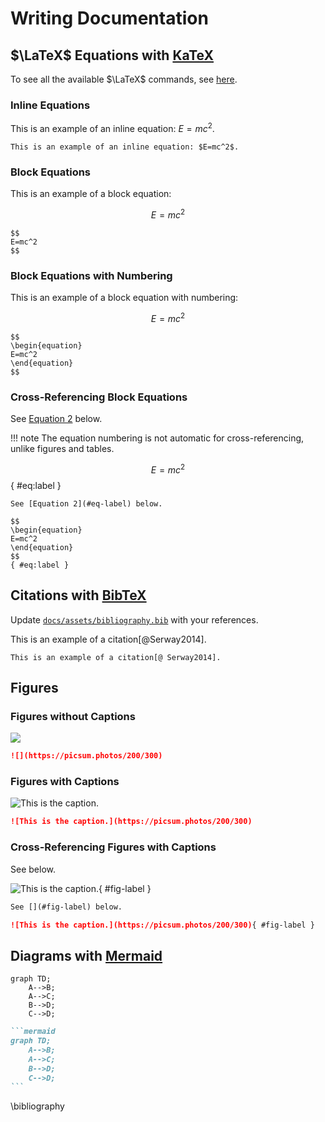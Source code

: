 # Writing Documentation

## $\LaTeX$ Equations with [KaTeX](https://katex.org)

To see all the available $\LaTeX$ commands, see [here](https://katex.org/docs/supported).

### Inline Equations

This is an example of an inline equation: $E=mc^2$.

```
This is an example of an inline equation: $E=mc^2$.
```

### Block Equations

This is an example of a block equation:

$$
E=mc^2
$$

```
$$
E=mc^2
$$
```

### Block Equations with Numbering

This is an example of a block equation with numbering:

$$
\begin{equation}
E=mc^2
\end{equation}
$$

```
$$
\begin{equation}
E=mc^2
\end{equation}
$$
```
### Cross-Referencing Block Equations

See [Equation 2](#eq-label) below.

!!! note
    The equation numbering is not automatic for cross-referencing, unlike figures and tables.

$$
\begin{equation}
E=mc^2
\end{equation}
$$
{ #eq:label }

```
See [Equation 2](#eq-label) below.

$$
\begin{equation}
E=mc^2
\end{equation}
$$
{ #eq:label }
```

## Citations with [BibTeX](http://www.bibtex.org/)

Update [`docs/assets/bibliography.bib`](https://github.com/sinaatalay/fastfem/blob/main/docs/assets/bibliography.bib) with your references.

This is an example of a citation[@Serway2014].

```
This is an example of a citation[@ Serway2014].
```

## Figures

### Figures without Captions

![](https://picsum.photos/200/300)

```markdown
![](https://picsum.photos/200/300)
```

### Figures with Captions

![This is the caption.](https://picsum.photos/200/300)

```markdown
![This is the caption.](https://picsum.photos/200/300)
```

### Cross-Referencing Figures with Captions

See [](#fig-label) below.

![This is the caption.](https://picsum.photos/200/300){ #fig-label }

```markdown
See [](#fig-label) below.

![This is the caption.](https://picsum.photos/200/300){ #fig-label }
```

## Diagrams with [Mermaid](https://mermaid.js.org)

```mermaid
graph TD;
    A-->B;
    A-->C;
    B-->D;
    C-->D;
```

``````markdown
```mermaid
graph TD;
    A-->B;
    A-->C;
    B-->D;
    C-->D;
```
``````

\bibliography